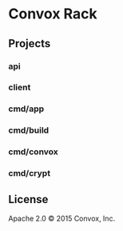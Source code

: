 # Convox Rack

## Projects

### api

### client

### cmd/app

### cmd/build

### cmd/convox

### cmd/crypt

## License

Apache 2.0 &copy; 2015 Convox, Inc.
